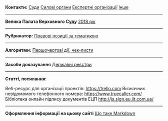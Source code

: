<!-- TITLE: Головна сторінка -->
<!-- SUBTITLE: Зміст та посилання на інші сторінки -->

**Контакти:** [Суди](https://wicase.herokuapp.com/contacts-courts) [Силові органи](https://wicase.herokuapp.com/contacts-ps) [Експертні організації](https://wicase.herokuapp.com/contacts-experts) [Інше](https://wicase.herokuapp.com/contacts-other)
***
**Велика Палата Верховного Суду** [2018 рік](https://wicase.herokuapp.com/VPVS18)
***
**Рубрикатор:** [Правові позиції за тематикою](https://wicase.herokuapp.com/tags)
***
**Алгоритми:** [Першочергові дії, чек-листи](https://wicase.herokuapp.com/algoritm)
***
**Засоби доказування** [Державні реєстри](https://wicase.herokuapp.com/reyestr)
***
**Статті, посилання:**

Веб-ресурс для організації проектів: https://trello.com
Визначник невідомомого телефонного номера: https://www.truecaller.com/
Бібліотека онлайн підпису документів ЕЦП http://js.sign.eu.iit.com.ua/
***
**Оформлення інформації на цьому сайті** [Що таке Markdown](https://guides.hexlet.io/markdown)